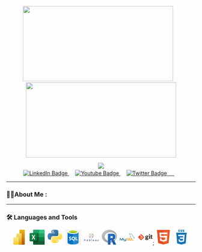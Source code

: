 <p align="center">
  <img src="https://github-readme-stats.vercel.app/api?username=sobhyfarag&title_color=ffb300&text_color=fffcf5&bg_color=ffffff00&hide_border=TRUE" height="200px" width="400px" />
  &nbsp;&nbsp;&nbsp; <img align="top" src="https://github-readme-stats.vercel.app/api/top-langs/?username=sobhyfarag&bg_color=ffffff00&layout=compact&title_color=ffb300&hide_border=TRUE" height="200px" width="400px" />
</p>

<!-- Header -->

<div id="header" align="center">
  <img src="https://media.giphy.com/media/VV39rWFojtqYD0UlHY/giphy.gif" width="100"/>
</div>


<!-- Social Media Badges -->
<div id="badges" align="center">
  <a href="https://www.linkedin.com/in/sobhy-farag/">
    <img src="https://img.shields.io/badge/LinkedIn-blue?style=for-the-badge&logo=linkedin&logoColor=white" alt="LinkedIn Badge"/>
  </a> &nbsp;&nbsp;&nbsp;
  <a href="https://www.youtube.com/channel/UCgjqm70LSlJYEgvfkaV1xjw">
    <img src="https://img.shields.io/badge/YouTube-red?style=for-the-badge&logo=youtube&logoColor=white" alt="Youtube Badge"/>
  </a>&nbsp;&nbsp;&nbsp;
  <a href="sobhy.farag@outlook.com">
    <img src="https://img.shields.io/badge/Twitter-blue?style=for-the-badge&logo=twitter&logoColor=white" alt="Twitter Badge"/> &nbsp;&nbsp;&nbsp;
  </a>&nbsp;&nbsp;&nbsp;
</div>

---
### 👨‍💻**About Me :**


---

### :hammer_and_wrench: Languages and Tools 

  <div align="center">
    
  <img src="https://github.com/sobhyfarag/sobhyfarag/blob/main/Lgos/PBI.png" title="Power BI" alt="Power BI" width="40" height="40"/>&nbsp;
  <img src="https://github.com/sobhyfarag/sobhyfarag/blob/main/Lgos/Excel.png" title="Excel" alt="Excel" width="40" height="40"/>&nbsp;
  <img src="https://github.com/sobhyfarag/sobhyfarag/blob/main/Lgos/Python.png" title="Python" alt="Python" width="40" height="40"/>&nbsp;
  <img src="https://github.com/sobhyfarag/sobhyfarag/blob/main/Lgos/SQL.png" title="SQL" alt="SQL" width="40" height="40"/>&nbsp;
  <img src="https://github.com/sobhyfarag/sobhyfarag/blob/main/Lgos/tableau.png" title="Tableau" alt="tableau" width="40" height="40"/>&nbsp;
  <img src="https://github.com/sobhyfarag/sobhyfarag/blob/main/Lgos/R.png" title="R" alt="R" width="40" height="40"/>&nbsp;
  <img src="https://github.com/devicons/devicon/blob/master/icons/mysql/mysql-original-wordmark.svg" title="MySQL"  alt="MySQL" width="40" height="40"/>&nbsp;
  <img src="https://github.com/devicons/devicon/blob/master/icons/git/git-original-wordmark.svg" title="Git" alt="Git" width="40" height="40"/>;
  <img src="https://github.com/devicons/devicon/blob/master/icons/html5/html5-original.svg" title="HTML5" alt="HTML" width="40" height="40"/>&nbsp;
  <img src="https://github.com/devicons/devicon/blob/master/icons/css3/css3-plain-wordmark.svg"  title="CSS3" alt="CSS" width="40" height="40"/>&nbsp;

  

</div>
